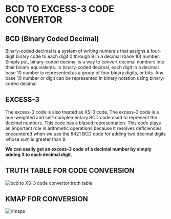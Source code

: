 # **BCD TO EXCESS-3 CODE CONVERTOR**


## BCD (Binary Coded Decimal)
Binary-coded decimal is a system of writing numerals that assigns a four-digit binary code to each digit 0 through 9 in a decimal (base 10) number. Simply put, binary-coded decimal is a way to convert decimal numbers into their binary equivalents. In binary-coded decimal, each digit in a decimal base 10 number is represented as a group of four binary digits, or bits. Any base 10 number or digit can be represented in binary notation using binary-coded decimal.


## EXCESS-3
The excess-3 code is also treated as XS-3 code. The excess-3 code is a non-weighted and self-complementary BCD code used to represent the decimal numbers. This code has a biased representation. This code plays an important role in arithmetic operations because it resolves deficiencies encountered when we use the 8421 BCD code for adding two decimal digits whose sum is greater than 9.

**We can easily get an excess-3 code of a decimal number by simply adding 3 to each decimal digit.**

## TRUTH TABLE FOR CODE CONVERSION
![bcd to XS-3 code convertor truth table](https://github.com/user-attachments/assets/7b1f8c77-756f-484f-9aa6-2acb192f1515)

## KMAP FOR CONVERSION
![Kmaps](https://github.com/user-attachments/assets/8de144ac-ee09-499c-9305-debfc3b9a897)
